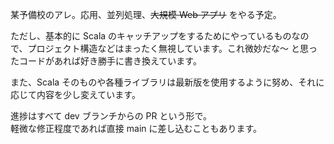 某予備校のアレ。応用、並列処理、~~大規模 Web アプリ~~ をやる予定。

ただし、基本的に Scala のキャッチアップをするためにやっているものなので、プロジェクト構造などはまったく無視しています。これ微妙だな〜 と思ったコードがあれば好き勝手に書き換えています。

また、Scala そのものや各種ライブラリは最新版を使用するように努め、それに応じて内容を少し変えています。

進捗はすべて dev ブランチからの PR という形で。  
軽微な修正程度であれば直接 main に差し込むこともあります。
